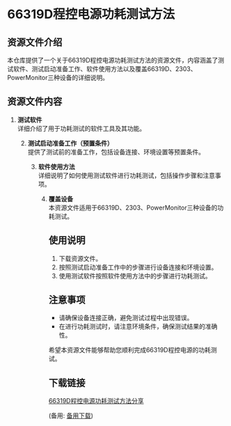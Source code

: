 # 66319D程控电源功耗测试方法

## 资源文件介绍

本仓库提供了一个关于66319D程控电源功耗测试方法的资源文件，内容涵盖了测试软件、测试启动准备工作、软件使用方法以及覆盖66319D、2303、PowerMonitor三种设备的详细说明。

## 资源文件内容

1. **测试软件**  
   详细介绍了用于功耗测试的软件工具及其功能。

   2. **测试启动准备工作（预置条件）**  
      提供了测试前的准备工作，包括设备连接、环境设置等预置条件。

      3. **软件使用方法**  
         详细说明了如何使用测试软件进行功耗测试，包括操作步骤和注意事项。

         4. **覆盖设备**  
            本资源文件适用于66319D、2303、PowerMonitor三种设备的功耗测试。

            ## 使用说明

            1. 下载资源文件。
            2. 按照测试启动准备工作中的步骤进行设备连接和环境设置。
            3. 使用测试软件按照软件使用方法中的步骤进行功耗测试。

            ## 注意事项

            - 请确保设备连接正确，避免测试过程中出现错误。
            - 在进行功耗测试时，请注意环境条件，确保测试结果的准确性。

            希望本资源文件能够帮助您顺利完成66319D程控电源的功耗测试。

            ## 下载链接
            [66319D程控电源功耗测试方法分享](https://pan.quark.cn/s/262619475163) 

            (备用: [备用下载](https://pan.baidu.com/s/1IengcbPMqDXwt5fz1sTO5A?pwd=1234))
